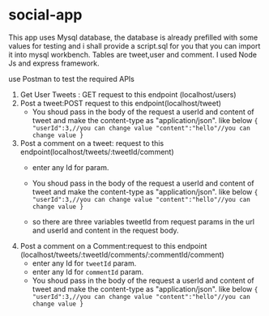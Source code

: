 # social-app

This app uses Mysql database, the database is already prefilled with some values for testing and i shall provide a script.sql for you that you can import it into mysql workbench.
 Tables are tweet,user and comment.
I used Node Js and express framework.
 

use Postman to test the required APIs

1. Get User Tweets : GET request to this endpoint (localhost/users)
2. Post a tweet:POST request to this endpoint(localhost/tweet)
   - You shoud pass in the body of the request a userId and content of tweet  and make the content-type as "application/json". like below
      `{
         "userId":3,//you can change value
         "content":"hello"//you can change value
      }`
3. Post a comment on a tweet: request to this endpoint(localhost/tweets/:tweetId/comment)
   - enter any Id for <tweetId> param.
   - You shoud pass in the body of the request a userId and content of tweet  and make the content-type as "application/json". like below
    `{
         "userId":3,//you can change value
         "content":"hello"//you can change value
     }`
      
   - so there are three variables tweetId from request params in the url and userId and content in the request body.  
4. Post a comment on a Comment:request to this endpoint (localhost/tweets/:tweetId/comments/:commentId/comment)
    - enter any Id for `tweetId` param.
    - enter any Id for `commentId` param.
    - You shoud pass in the body of the request a userId and content of tweet  and make the content-type as "application/json". like below
      `{
         "userId":3,//you can change value
         "content":"hello"//you can change value
      }`
